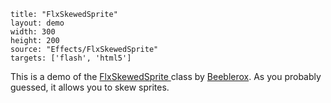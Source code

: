 ```
title: "FlxSkewedSprite"
layout: demo
width: 300
height: 200
source: "Effects/FlxSkewedSprite"
targets: ['flash', 'html5']
```

This is a demo of the [FlxSkewedSprite ](https://github.com/HaxeFlixel/flixel-addons/blob/master/flixel/addons/display/FlxSkewedSprite.hx)class by [Beeblerox](https://github.com/Beeblerox). As you probably guessed, it allows you to skew sprites.